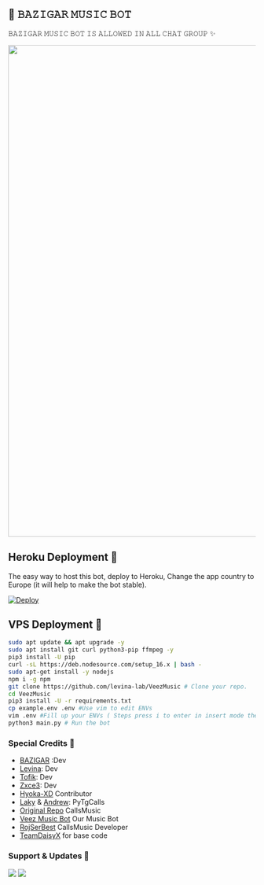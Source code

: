 ## 🎵 𝙱𝙰𝚉𝙸𝙶𝙰𝚁 𝙼𝚄𝚂𝙸𝙲 𝙱𝙾𝚃

𝙱𝙰𝚉𝙸𝙶𝙰𝚁 𝙼𝚄𝚂𝙸𝙲 𝙱𝙾𝚃 𝙸𝚂 𝙰𝙻𝙻𝙾𝚆𝙴𝙳 𝙸𝙽 𝙰𝙻𝙻 𝙲𝙷𝙰𝚃 𝙶𝚁𝙾𝚄𝙿 ✨

<p align="center"><a href="https://t.me/NOINOIMUSICBOT"><img src="https://telegra.ph/file/c462b1c4fb1bbef964e08.jpg" width="1000"></a></p>
<p align="center">

  
## Heroku Deployment 💜
The easy way to host this bot, deploy to Heroku, Change the app country to Europe (it will help to make the bot stable).

[![Deploy](https://www.herokucdn.com/deploy/button.svg)](https://heroku.com/deploy?template=https://github.com/levina-lab/veezmusic)

## VPS Deployment 📡

```sh
sudo apt update && apt upgrade -y
sudo apt install git curl python3-pip ffmpeg -y
pip3 install -U pip
curl -sL https://deb.nodesource.com/setup_16.x | bash -
sudo apt-get install -y nodejs
npm i -g npm
git clone https://github.com/levina-lab/VeezMusic # Clone your repo.
cd VeezMusic
pip3 install -U -r requirements.txt
cp example.env .env #Use vim to edit ENVs
vim .env #Fill up your ENVs ( Steps press i to enter in insert mode then edit the file. Press Esc to exit the editing mode then type :wq! and press Enter key to save the file.)
python3 main.py # Run the bot
```

### Special Credits 💖
- [BAZIGAR](https://github.com/bazigarX) :Dev
- [Levina](https://github.com/levina-lab): Dev
- [Tofik](https://github.com/tofikdn): Dev
- [Zxce3](https://github.com/Zxce3): Dev
- [Hyoka-XD](https://github.com/PratheekXD) Contributor
- [Laky](https://github.com/Laky-64) & [Andrew](https://github.com/AndrewLaneX): PyTgCalls
- [Original Repo](https://github.com/callsmusic/callsmusic) CallsMusic
- [Veez Music Bot](https://t.me/veezmusicbot) Our Music Bot
- [RojSerBest](https://github.com/rojserbest) CallsMusic Developer
- [TeamDaisyX](https://github.com/TeamDaisyX) for base code

### Support & Updates 🎑
<a href="https://t.me/CFC_BOT_SUPPORT"><img src="https://img.shields.io/badge/Join-Group%20Support-blue.svg?style=for-the-badge&logo=Telegram"></a> <a href="https://t.me/NOINOIOP"><img src="https://img.shields.io/badge/Join-Updates%20Channel-blue.svg?style=for-the-badge&logo=Telegram"></a>
